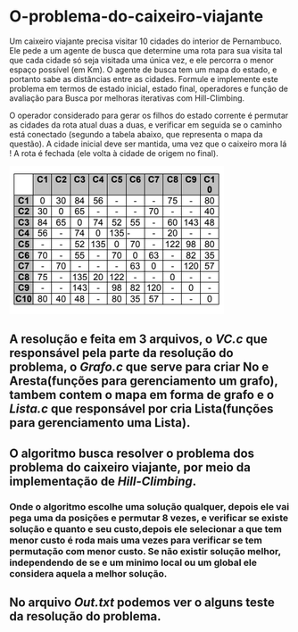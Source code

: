 ﻿# O-problema-do-caixeiro-viajante
 
Um caixeiro viajante precisa visitar 10 cidades do interior de Pernambuco. Ele pede a um agente de busca que determine uma rota para sua visita tal que cada cidade só seja visitada uma única vez, e ele percorra o menor espaço possível (em Km). O agente de busca tem um mapa do estado, e portanto sabe as distâncias entre as cidades. Formule e implemente este problema em termos de estado inicial, estado final, operadores e função de avaliação para Busca por melhoras iterativas com Hill-Climbing.

O operador considerado para gerar os filhos do estado corrente é permutar as cidades da rota atual duas a duas, e verificar em seguida se o caminho está conectado (segundo a tabela abaixo, que representa o mapa da questão). A cidade inicial deve ser mantida, uma vez que o caixeiro mora lá ! A rota é fechada (ele volta à cidade de origem no final).

![Screenshot](tabela2.png)

## A resolução e feita em 3 arquivos, o ***VC.c*** que responsável pela parte da resolução do problema, o ***Grafo.c*** que serve para criar No e Aresta(funções para gerenciamento um grafo), tambem contem o mapa em forma de grafo e o ***Lista.c*** que responsável por cria Lista(funções para gerenciamento uma Lista).

## O algoritmo busca resolver o problema dos problema do caixeiro viajante, por meio da implementação de ***Hill-Climbing***.

### Onde o algoritmo escolhe uma solução qualquer, depois ele vai pega uma da posições e permutar 8 vezes, e verificar se existe solução e quanto e seu custo,depois ele selecionar a que tem menor custo é roda mais uma vezes para verificar se tem permutação com menor custo. Se não existir solução melhor, independendo de se e um minimo local ou um global ele considera aquela a melhor solução.

## No arquivo ***Out.txt*** podemos ver o alguns teste da resolução do problema.
